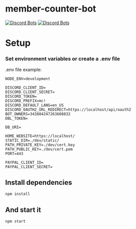 # member-counter-bot
[![Discord Bots](https://discordbots.org/api/widget/status/478567255198662656.svg)](https://discordbots.org/bot/478567255198662656) [![Discord Bots](https://discordbots.org/api/widget/servers/478567255198662656.svg)](https://discordbots.org/bot/478567255198662656)
# Setup

### Set environment variables or create a .env file

.env file example:

```
NODE_ENV=development

DISCORD_CLIENT_ID=
DISCORD_CLIENT_SECRET=
DISCORD_TOKEN=
DISCORD_PREFIX=mc!
DISCORD_DEFAULT_LANG=en_US
DISCORD_OAUTH2_URL_REDIRECT=https://localhost/api/oauth2
BOT_OWNERS=343884247263608832
DBL_TOKEN=

DB_URI=

HOME_WEBSITE=https://localhost/
STATIC_DIR=./dev/static/
PATH_PRIVATE_KEY=./dev/cert.key
PATH_PUBLIC_KEY=./dev/cert.pem
PORT=443

PAYPAL_CLIENT_ID=
PAYPAL_CLIENT_SECRET=
```

## Install dependencies

```sh
npm install
```

## And start it

```sh
npm start
```
